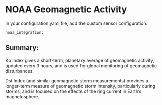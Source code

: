 # NOAA Geomagnetic Activity

In your configuration.yaml file, add the custom sensor configuration:

```
noaa_integration:
```

## Summary:

Kp Index gives a short-term, planetary average of geomagnetic activity, updated every 3 hours, and is used for global monitoring of geomagnetic disturbances.

Dst Index (and similar geomagnetic storm measurements) provides a longer-term measure of geomagnetic storm intensity, particularly during storms, and is focused on the effects of the ring current in Earth’s magnetosphere.
